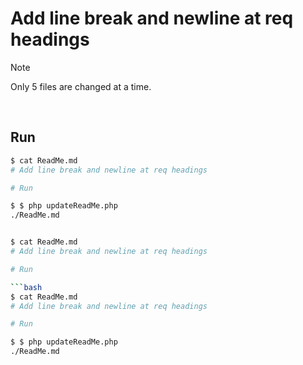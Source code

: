 # Add line break and newline at req headings

> [!NOTE]
> Only 5 files are changed at a time.

<br>

## Run

```bash
$ cat ReadMe.md                                         
# Add line break and newline at req headings

# Run

$ $ php updateReadMe.php 
./ReadMe.md


$ cat ReadMe.md
# Add line break and newline at req headings

# Run

```bash
$ cat ReadMe.md                                         
# Add line break and newline at req headings

# Run

$ $ php updateReadMe.php 
./ReadMe.md


```
